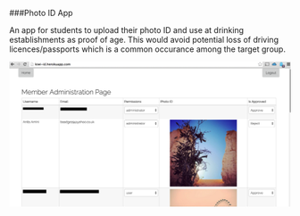 ###Photo ID App

An app for students to upload their photo ID and use at drinking establishments as proof of age. This would avoid potential loss of driving licences/passports which is a common occurance among the target group. 


![](kiwi-admin.png)
